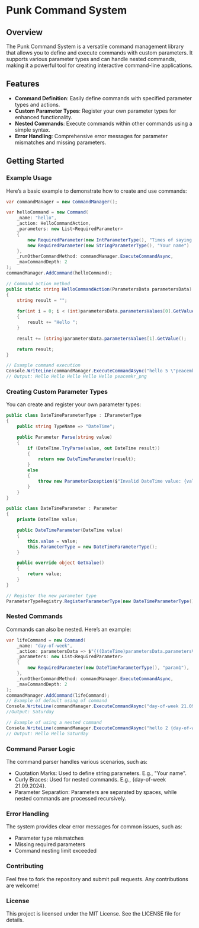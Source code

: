 # Punk Command System

## Overview

The Punk Command System is a versatile command management library that allows you to define and execute commands with custom parameters. It supports various parameter types and can handle nested commands, making it a powerful tool for creating interactive command-line applications.

## Features

- **Command Definition**: Easily define commands with specified parameter types and actions.
- **Custom Parameter Types**: Register your own parameter types for enhanced functionality.
- **Nested Commands**: Execute commands within other commands using a simple syntax.
- **Error Handling**: Comprehensive error messages for parameter mismatches and missing parameters.

## Getting Started

### Example Usage
Here’s a basic example to demonstrate how to create and use commands:

```csharp
var commandManager = new CommandManager();

var helloCommand = new Command(
    _name: "hello",
    _action: HelloCommandAction,
    _parameters: new List<RequiredParameter>
    {
        new RequiredParameter(new IntParameterType(), "Times of saying hello"),
        new RequiredParameter(new StringParameterType(), "Your name")
    },
    _runOtherCommandMethod: commandManager.ExecuteCommandAsync,
    _maxCommandDepth: 2
);
commandManager.AddCommand(helloCommand);

// Command action method
public static string HelloCommandAction(ParametersData parametersData)
{
    string result = "";
    
    for(int i = 0; i < (int)parametersData.parametersValues[0].GetValue(); i++)
    {
        result += "Hello ";
    }

    result += (string)parametersData.parametersValues[1].GetValue();

    return result;
} 

// Example command execution
Console.WriteLine(commandManager.ExecuteCommandAsync("hello 5 \"peacemkr_png\"").Result);
// Output: Hello Hello Hello Hello Hello peacemkr_png
```

### Creating Custom Parameter Types
You can create and register your own parameter types:
```csharp
public class DateTimeParameterType : IParameterType
{
    public string TypeName => "DateTime";

    public Parameter Parse(string value)
    {
        if (DateTime.TryParse(value, out DateTime result))
        {
            return new DateTimeParameter(result);
        }
        else
        {
            throw new ParameterException($"Invalid DateTime value: {value}");
        }
    }
}

public class DateTimeParameter : Parameter
{
    private DateTime value;

    public DateTimeParameter(DateTime value)
    {
        this.value = value;
        this.ParameterType = new DateTimeParameterType();
    }

    public override object GetValue()
    {
        return value;
    }
}

// Register the new parameter type
ParameterTypeRegistry.RegisterParameterType(new DateTimeParameterType());
```
### Nested Commands
Commands can also be nested. Here’s an example:

```csharp
var lifeCommand = new Command(
    _name: "day-of-week",
    _action: parametersData => $"{((DateTime)parametersData.parametersValues[0].GetValue()).DayOfWeek}",
    _parameters: new List<RequiredParameter>
    {
        new RequiredParameter(new DateTimeParameterType(), "param1"),
    },
    _runOtherCommandMethod: commandManager.ExecuteCommandAsync,
    _maxCommandDepth: 2
);
commandManager.AddCommand(lifeCommand);
// Example of default using of command
Console.WriteLine(commandManager.ExecuteCommandAsync("day-of-week 21.09.2024").Result); 
//Output: Saturday

// Example of using a nested command
Console.WriteLine(commandManager.ExecuteCommandAsync("hello 2 {day-of-week 21.09.2024}").Result);
// Output: Hello Hello Saturday
```
### Command Parser Logic
The command parser handles various scenarios, such as:

* Quotation Marks: Used to define string parameters. E.g., "Your name".
* Curly Braces: Used for nested commands. E.g., {day-of-week 21.09.2024}.
* Parameter Separation: Parameters are separated by spaces, while nested commands are processed recursively.
### Error Handling
The system provides clear error messages for common issues, such as:

* Parameter type mismatches
* Missing required parameters
* Command nesting limit exceeded
### Contributing
Feel free to fork the repository and submit pull requests. Any contributions are welcome!

### License
This project is licensed under the MIT License. See the LICENSE file for details.

